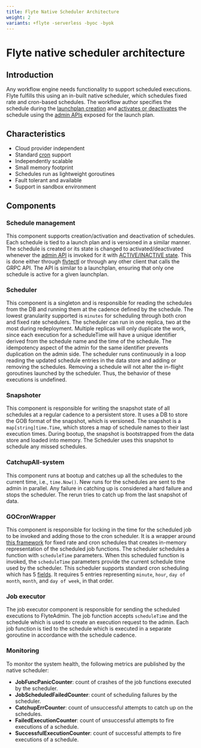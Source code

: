 ```yaml
---
title: Flyte Native Scheduler Architecture
weight: 2
variants: +flyte -serverless -byoc -byok
---
```


# Flyte native scheduler architecture

## Introduction

Any workflow engine needs functionality to support scheduled executions. Flyte fulfills this using an in-built native scheduler, which schedules fixed rate and cron-based schedules. The workflow author specifies the schedule during the [launchplan creation](/user-guide/core-concepts/launch-plans/schedules/#schedules) and [activates or deactivates](/user-guide/core-concepts/launch-plans/activating-and-deactivating/) the schedule using the [admin APIs](/api-reference/flyteidl/#flyteidl-admin-LaunchPlanUpdateRequest) exposed for the launch plan.


## Characteristics

* Cloud provider independent
* Standard [cron](https://en.wikipedia.org/wiki/Cron#CRON_expression) support
* Independently scalable
* Small memory footprint
* Schedules run as lightweight goroutines
* Fault tolerant and available
* Support in sandbox environment


## Components

### Schedule management

This component supports creation/activation and deactivation of schedules. Each schedule is tied to a launch plan and is versioned in a similar manner. The schedule is created or its state is changed to activated/deactivated whenever the [admin API](/api-reference/flyteidl/#flyteidl-admin-LaunchPlanUpdateRequest) is invoked for it with [ACTIVE/INACTIVE state](/api-reference/flyteidl/#flyteidl-admin-LaunchPlanState). This is done either through [flytectl](/api-reference/flytectl-cli/flytectl-update/flytectl-update-launchplan/) or through any other client that calls the GRPC API. The API is similar to a launchplan, ensuring that only one schedule is active for a given launchplan.


### Scheduler

This component is a singleton and is responsible for reading the schedules from the DB and running them at the cadence defined by the schedule. The lowest granularity supported is `minutes` for scheduling through both cron and fixed rate schedulers. The scheduler can run in one replica, two at the most during redeployment. Multiple replicas will only duplicate the work, since each execution for a scheduleTime will have a unique identifier derived from the schedule name and the time of the schedule. The idempotency aspect of the admin for the same identifier prevents duplication on the admin side. The scheduler runs continuously in a loop reading the updated schedule entries in the data store and adding or removing the schedules. Removing a schedule will not alter the in-flight goroutines launched by the scheduler. Thus, the behavior of these executions is undefined.


### Snapshoter

This component is responsible for writing the snapshot state of all schedules at a regular cadence to a persistent store. It uses a DB to store the GOB format of the snapshot, which is versioned. The snapshot is a `map[string]time.Time`, which stores a map of schedule names to their last execution times. During bootup, the snapshot is bootstrapped from the data store and loaded into memory. The Scheduler uses this snapshot to schedule any missed schedules.


### CatchupAll-system

This component runs at bootup and catches up all the schedules to the current time, i.e., `time.Now()`. New runs for the schedules are sent to the admin in parallel. Any failure in catching up is considered a hard failure and stops the scheduler. The rerun tries to catch up from the last snapshot of data.


### GOCronWrapper

This component is responsible for locking in the time for the scheduled job to be invoked and adding those to the cron scheduler. It is a wrapper around [this framework](https://github.com/robfig/cron) for fixed rate and cron schedules that creates in-memory representation of the scheduled job functions. The scheduler schedules a function with `scheduleTime` parameters. When this scheduled function is invoked, the `scheduleTime` parameters provide the current schedule time used by the scheduler. This scheduler supports standard cron scheduling which has 5 [fields](https://en.wikipedia.org/wiki/Cron). It requires 5 entries representing `minute`, `hour`, `day of month`, `month`, and `day of week`, in that order.


### Job executor

The job executor component is responsible for sending the scheduled executions to FlyteAdmin. The job function accepts `scheduleTime` and the schedule which is used to create an execution request to the admin. Each job function is tied to the schedule which is executed in a separate goroutine in accordance with the schedule cadence.


### Monitoring

To monitor the system health, the following metrics are published by the native scheduler:

* **JobFuncPanicCounter**: count of crashes of the job functions executed by the scheduler.
* **JobScheduledFailedCounter**: count of scheduling failures by the scheduler.
* **CatchupErrCounter**: count of unsuccessful attempts to catch up on the schedules.
* **FailedExecutionCounter**: count of unsuccessful attempts to fire executions of a schedule.
* **SuccessfulExecutionCounter**: count of successful attempts to fire executions of a schedule.
